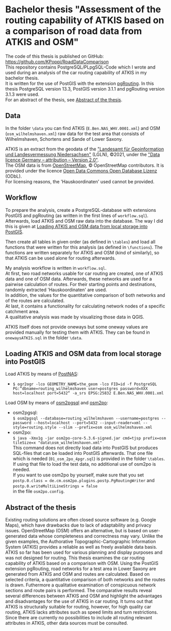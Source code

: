 # Bachelor thesis "Assessment of the routing capability of ATKIS based on a comparison of road data from ATKIS and OSM"
The code of this thesis is published on GitHub: https://github.com/KPoppi/RoadDataComparison<br/>
This repository contains PostgreSQL/PLpgSQL-Code which I wrote and used during an analysis of the car routing capability of ATKIS in my bachelor thesis.<br/>
It is written for the use of PostGIS with the extension [pgRouting](https://docs.pgrouting.org/3.1/en/index.html). In this thesis PostgreSQL version 13.3, PostGIS version 3.1.1 and pgRouting version 3.1.3 were used.<br/>
For an abstract of the thesis, see [Abstract of the thesis](https://github.com/KPoppi/RoadDataComparison#abstract-of-the-thesis).

## Data
In the folder ``\data`` you can find ATKIS (``E.Ben.NAS_WHV.0001.xml``) and OSM (``osm_wilhelmshaven.xml``) raw data for the test area that consists of Wilhelmshaven, Schortens and Sande of Lower Saxony.<br/>

ATKIS is an extract from the geodata of the ["Landesamt für Geoinformation und Landesvermessung Niedersachsen"](https://www.lgln.niedersachsen.de/startseite) (LGLN), ©2021, under the
["Data licence Germany – attribution – Version 2.0"](http://www.govdata.de/dl-de/by-2-0).<br/>
The OSM data is from [OpenStreetMap](https://www.openstreetmap.org), © OpenStreetMap contributors. It is provided under the licence [Open Data Commons Open Database Lizenz](https://opendatacommons.org/licenses/odbl/1.0) (ODbL).<br/>
For licensing reasons, the 'Hauskoordinaten' used cannot be provided.

## Workflow
To prepare the analysis, create a PostgreSQL-database with extensions PostGIS and pgRouting (as written in the first lines of ``workflow.sql``).<br/>
Afterwards, load ATKIS and OSM raw data into the database. The way I did this is given at [Loading ATKIS and OSM data from local storage into PostGIS](https://github.com/KPoppi/RoadDataComparison#loading-atkis-and-osm-data-from-local-storage-into-postgis).<br/>

Then create all tables in given order (as defined in ``\tables``) and load all functions that were written for this analysis (as defined in ``\functions``).
The functions are written separately for ATKIS and OSM (kind of similarly), so that ATKIS can be used alone for routing afterwards.<br/>

My analysis workflow is written in ``workflow.sql``.<br/>
At first, two road networks usable for car routing are created, one of ATKIS data and one of OSM data. Afterwards, these networks are used for a pairwise calculation of routes.
For their starting points and destinations, randomly extracted 'Hauskoordinaten' are used.<br/>
In addition, the values for the quantitative comparison of both networks and of the routes are calculated.<br/>
At last, it contains a functionality for calculating network nodes of a specific catchment area.<br/>
A qualitative analysis was made by visualizing those data in QGIS.<br/>

ATKIS itself does not provide oneways but some oneway values are provided manually for testing them with ATKIS. They can be found in ``onewaysATKIS.sql`` in the folder ``\data``.

## Loading ATKIS and OSM data from local storage into PostGIS
Load ATKIS by means of [PostNAS](http://trac.wheregroup.com/PostNAS):<br/>
- ``$ ogr2ogr -lco GEOMETRY_NAME=the_geom -lco FID=id -f PostgreSQL PG:“dbname=routing_wilhelmshaven user=postgres password=XXX host=localhost port=5432“ -a_srs EPSG:25832 E.Ben.NAS_WHV.0001.xml``<br/>

Load OSM by means of [osm2pgsql](https://osm2pgsql.org) and [osm2po](https://osm2po.de):<br/>
- osm2pgsql:<br/>
``$ osm2pgsql --database=routing_wilhelmshaven --username=postgres --password --host=localhost --port=5432 --input-reader=xml --style=routing.style --slim --prefix=osm osm_wilhelmshaven.xml``<br/>
- osm2po:<br/>
``$ java -Xmx1g -jar osm2po-core-5.3.6-signed.jar cmd=tjsp prefix=osm tileSize=x "data\osm_wilhelmshaven.xml"``<br/>
This command does not directly load data into PostGIS but produces SQL-files that can be loaded into PostGIS afterwards. That one file which is needed (``01_osm_2po_4pgr.sql``) is provided in the folder ``\tables``. If using that file to load the test data, no additional use of osm2po is needed.<br/>
If you want to use osm2po by yourself, make sure that you set<br/>
``postp.0.class = de.cm.osm2po.plugins.postp.PgRoutingWriter`` and<br/>
``postp.0.writeMultiLineStrings = false``<br/>
in the file ``osm2po.config``.<br/>

## Abstract of the thesis
Existing routing solutions are often closed source software (e.g. Google Maps), which have drawbacks due to lack of adaptability and privacy issues. OpenStreetMap (OSM) offers an alternative, but is based on user-generated data whose completeness and correctness may vary. Unlike the given examples, the Authorative Topographic-Cartographic Information System (ATKIS) provides a reliable as well as freely available data basis. ATKIS so far has been used for various planning and display purposes and was not designed for routing. This thesis examines the car routing capability of ATKIS based on a comparison with OSM. Using the PostGIS extension pgRouting, road networks for a test area in Lower Saxony are generated from ATKIS and OSM and routes are calculated. Based on selected criteria, a quantitative comparison of both networks and the routes is drawn. Futhermore a qualitative examination of conspicuous network sections and route pairs is performed. The comparative results reveal several differences between ATKIS and OSM and highlight the advantages and disadvantages for the use of ATKIS in car routing. It turns out that ATKIS is structurally suitable for routing, however, for high quality car routing, ATKIS lacks attributes such as speed limits and turn restrictions. Since there are currently no possibilities to include all routing relevant attributes in ATKIS, other data sources must be consulted.